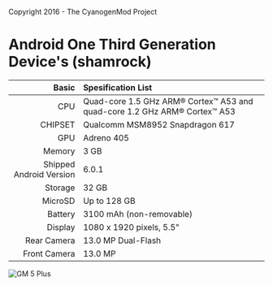Copyright 2016 - The CyanogenMod Project

Android One Third Generation Device's (shamrock)
============================================================
Basic   | Spesification List
-------:|:-------------------------
CPU     | Quad-core 1.5 GHz ARM® Cortex™ A53 and quad-core 1.2 GHz ARM® Cortex™ A53
CHIPSET | Qualcomm MSM8952 Snapdragon 617
GPU     | Adreno 405
Memory  | 3 GB
Shipped Android Version | 6.0.1
Storage | 32 GB
MicroSD | Up to 128 GB
Battery | 3100 mAh (non-removable)
Display | 1080 x 1920 pixels, 5.5"
Rear Camera  | 13.0 MP Dual-Flash
Front Camera | 13.0 MP

![GM 5 Plus](https://store.donanimhaber.com/60/82/10/6082104c6938ec1419267a2a1d9aeeef.jpg "GM 5 Plus")
